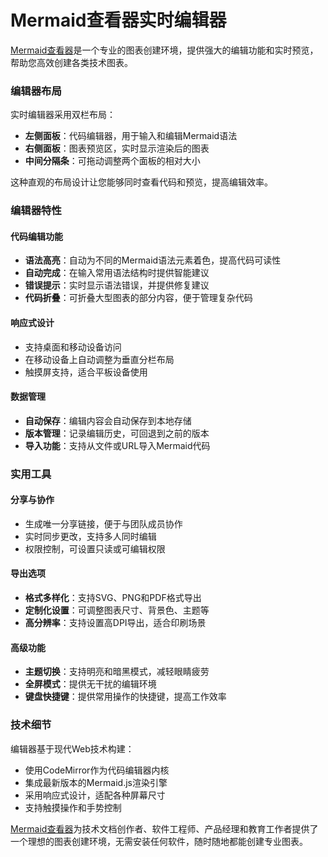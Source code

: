 # Mermaid查看器实时编辑器

[Mermaid查看器](https://mermaidviewer.com)是一个专业的图表创建环境，提供强大的编辑功能和实时预览，帮助您高效创建各类技术图表。

### 编辑器布局

实时编辑器采用双栏布局：
- **左侧面板**：代码编辑器，用于输入和编辑Mermaid语法
- **右侧面板**：图表预览区，实时显示渲染后的图表
- **中间分隔条**：可拖动调整两个面板的相对大小

这种直观的布局设计让您能够同时查看代码和预览，提高编辑效率。

### 编辑器特性

#### 代码编辑功能
- **语法高亮**：自动为不同的Mermaid语法元素着色，提高代码可读性
- **自动完成**：在输入常用语法结构时提供智能建议
- **错误提示**：实时显示语法错误，并提供修复建议
- **代码折叠**：可折叠大型图表的部分内容，便于管理复杂代码

#### 响应式设计
- 支持桌面和移动设备访问
- 在移动设备上自动调整为垂直分栏布局
- 触摸屏支持，适合平板设备使用

#### 数据管理
- **自动保存**：编辑内容会自动保存到本地存储
- **版本管理**：记录编辑历史，可回退到之前的版本
- **导入功能**：支持从文件或URL导入Mermaid代码

### 实用工具

#### 分享与协作
- 生成唯一分享链接，便于与团队成员协作
- 实时同步更改，支持多人同时编辑
- 权限控制，可设置只读或可编辑权限

#### 导出选项
- **格式多样化**：支持SVG、PNG和PDF格式导出
- **定制化设置**：可调整图表尺寸、背景色、主题等
- **高分辨率**：支持设置高DPI导出，适合印刷场景

#### 高级功能
- **主题切换**：支持明亮和暗黑模式，减轻眼睛疲劳
- **全屏模式**：提供无干扰的编辑环境
- **键盘快捷键**：提供常用操作的快捷键，提高工作效率

### 技术细节

编辑器基于现代Web技术构建：
- 使用CodeMirror作为代码编辑器内核
- 集成最新版本的Mermaid.js渲染引擎
- 采用响应式设计，适配各种屏幕尺寸
- 支持触摸操作和手势控制

[Mermaid查看器](https://mermaidviewer.com)为技术文档创作者、软件工程师、产品经理和教育工作者提供了一个理想的图表创建环境，无需安装任何软件，随时随地都能创建专业图表。 